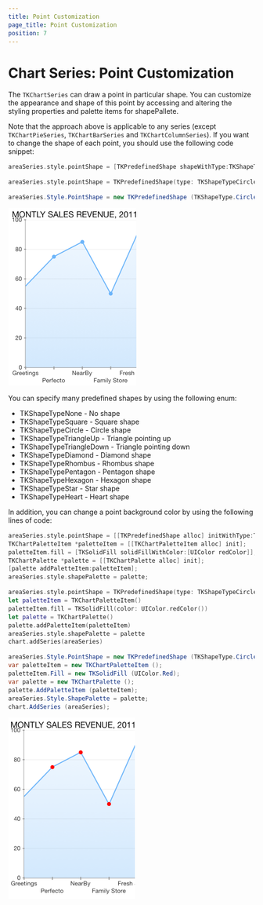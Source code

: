 ```yaml
---
title: Point Customization
page_title: Point Customization
position: 7
---
```


# Chart Series: Point Customization

The <code>TKChartSeries</code> can draw a point in particular shape. You can customize the appearance and shape of this point by accessing and altering the styling properties and palette items for shapePallete.

Note that the approach above is applicable to any series (except <code>TKChartPieSeries</code>, <code>TKChartBarSeries</code> and <code>TKChartColumnSeries</code>). If you want to change the shape of each point, you should use the following code snippet:

```Objective-C
areaSeries.style.pointShape = [TKPredefinedShape shapeWithType:TKShapeTypeStar andSize:CGSizeMake(8, 8)];
```
```Swift
areaSeries.style.pointShape = TKPredefinedShape(type: TKShapeTypeCircle, andSize: CGSizeMake(8, 8))
```
```C#
areaSeries.Style.PointShape = new TKPredefinedShape (TKShapeType.Circle, new SizeF (8, 8));
```

<img src="../../images/chart-series-point001.png"/>

You can specify many predefined shapes by using the following enum:

- TKShapeTypeNone - No shape
- TKShapeTypeSquare - Square shape
- TKShapeTypeCircle - Circle shape
- TKShapeTypeTriangleUp - Triangle pointing up
- TKShapeTypeTriangleDown - Triangle pointing down
- TKShapeTypeDiamond - Diamond shape
- TKShapeTypeRhombus - Rhombus shape
- TKShapeTypePentagon - Pentagon shape
- TKShapeTypeHexagon - Hexagon shape
- TKShapeTypeStar - Star shape
- TKShapeTypeHeart - Heart shape

In addition, you can change a point background color by using the following lines of code:

```Objective-C
areaSeries.style.pointShape = [[TKPredefinedShape alloc] initWithType:TKShapeTypeCircle andSize:CGSizeMake(8, 8)];
TKChartPaletteItem *paletteItem = [[TKChartPaletteItem alloc] init];
paletteItem.fill = [TKSolidFill solidFillWithColor:[UIColor redColor]];
TKChartPalette *palette = [[TKChartPalette alloc] init];
[palette addPaletteItem:paletteItem];
areaSeries.style.shapePalette = palette;
```
```Swift
areaSeries.style.pointShape = TKPredefinedShape(type: TKShapeTypeCircle, andSize: CGSizeMake(8, 8))
let paletteItem = TKChartPaletteItem()
paletteItem.fill = TKSolidFill(color: UIColor.redColor())
let palette = TKChartPalette()
palette.addPaletteItem(paletteItem)
areaSeries.style.shapePalette = palette
chart.addSeries(areaSeries)
```
```C#
areaSeries.Style.PointShape = new TKPredefinedShape (TKShapeType.Circle, new SizeF (8, 8));
var paletteItem = new TKChartPaletteItem ();
paletteItem.Fill = new TKSolidFill (UIColor.Red);
var palette = new TKChartPalette ();
palette.AddPaletteItem (paletteItem);
areaSeries.Style.ShapePalette = palette;
chart.AddSeries (areaSeries);
```

<img src="../../images/chart-series-point002.png"/>



